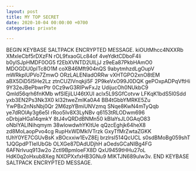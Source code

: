 ```yaml
---
layout: post
title: MY TOP SECRET
date: 2020-10-04 00:00:00 +0700
categories: private

---
```

BEGIN KEYBASE SALTPACK ENCRYPTED MESSAGE. kiOUtMhcc4NXXRb XMxIeCbf5rDXzFN rOL9fxaoGLc84of 4veYdktCDboF4li b0ylSJpHMDF0OG5 f2EbXVNTD2UlLjJ z9eEa87PkbHAmO0 MDOGDU0plTc8O1M coXB46Mft904nQS 9abytmhzdLgOupV mWRkplUPVo7ZmwO ORzLALENladORRw vXHTGPO2xnO8tEM aBX5DiD5I5He2Lz ztnCUZlVnqkji5F 2P9keVxO99J0DQK gePOxpADPqVftHi 9Y32eJBePbwrPtr 0Cz9wG3RIPwFxJz UdijucOh0NUkbC9 Qmld56qrh6fnKMb wfSlEjiLU46tXUI aclx5L9SGfCotvw LFKqK1bdS5I0Sdd yxb3EN2Ps3Nk3X0 kl32tweZmlKa0A4 BB4tGbbYMRKE5Zu YwPBx2nNsNbj0Qr 2M6zpYBmiUNVzmq SNqe8KwN4mTyQqb ye7dROlAy3g6e5I rRoo5Iv8X3LyNBv q6153tRLODwm696 oDrbjaHGa14qmkY 8tJ4vQRDdBNMn50 kBIaYsJL0GAqO83 oNblYALINihqmym 38wlowdwhYKItUe qQzcEghjk64heX8 zd8MoLaopPvo4cg RupHxWDMklVTrzk GxyTfMrZwtaZGKK tUhY0YE7CGUvBsK xBOcxxiw1EvZ8Ej brzlrsl514QcUCL s0sdBMoBg059shT 1JQGpdPTIeIUbGb OLXGe87DAdUDjhH aOedsGCaNIBg4FG 6AFNrlvuq913w2o Zctl9BpmloeFX8D QxU9459tHHu27oL HdK0q2oHxub8Xeg NXOPXxfxHB3GNu9 MlKTJN689ulw3v. END KEYBASE SALTPACK ENCRYPTED MESSAGE.